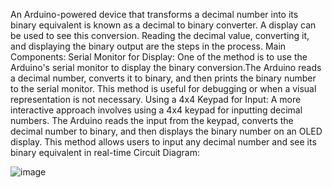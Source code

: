 An Arduino-powered device that transforms a decimal number into its binary equivalent is known as a decimal to binary converter. A display can be used to see this conversion. Reading the decimal value, converting it, and displaying the binary output are the steps in the process.
Main Components:
Serial Monitor for Display:
One of the method is to use the Arduino's serial monitor to display the binary conversion.The Arduino reads a decimal number, converts it to binary, and then prints the binary number to the serial monitor. This method is useful for debugging or when a visual representation is not necessary.
Using a 4x4 Keypad for Input:
A more interactive approach involves using a 4x4 keypad for inputting decimal numbers. The Arduino reads the input from the keypad, converts the decimal number to binary, and then displays the binary number on an OLED display. This method allows users to input any decimal number and see its binary equivalent in real-time
Circuit Diagram:

![image](https://github.com/aryaaa324/Decimal-to-Binary-Converter/assets/142014069/cb9cbda8-278f-41a7-96dd-e7c279940697)
